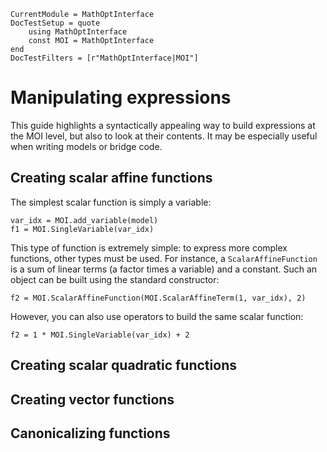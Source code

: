 ```@meta
CurrentModule = MathOptInterface
DocTestSetup = quote
    using MathOptInterface
    const MOI = MathOptInterface
end
DocTestFilters = [r"MathOptInterface|MOI"]
```

# Manipulating expressions

This guide highlights a syntactically appealing way to build expressions at the
MOI level, but also to look at their contents. It may be especially useful
when writing models or bridge code.

## Creating scalar affine functions

The simplest scalar function is simply a variable: 

```
var_idx = MOI.add_variable(model)
f1 = MOI.SingleVariable(var_idx)
```

This type of function is extremely simple: to express more complex functions, other 
types must be used. For instance, a `ScalarAffineFunction` is a sum of linear terms
(a factor times a variable) and a constant. Such an object can be built using the 
standard constructor: 

```
f2 = MOI.ScalarAffineFunction(MOI.ScalarAffineTerm(1, var_idx), 2)
```

However, you can also use operators to build the same scalar function: 

```
f2 = 1 * MOI.SingleVariable(var_idx) + 2
```

## Creating scalar quadratic functions

## Creating vector functions

## Canonicalizing functions
